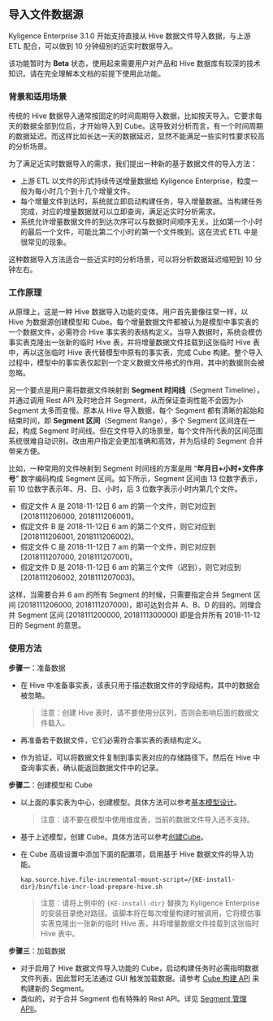 ## 导入文件数据源

Kyligence Enterprise 3.1.0 开始支持直接从 Hive 数据文件导入数据，与上游 ETL 配合，可以做到 10 分钟级别的近实时数据导入。

该功能暂时为 **Beta** 状态，使用起来需要用户对产品和 Hive 数据库有较深的技术知识。请在完全理解本文档的前提下使用此功能。



### 背景和适用场景

传统的 Hive 数据导入通常按固定的时间周期导入数据，比如按天导入。它要求每天的数据全部到位后，才开始导入到 Cube。这导致对分析而言，有一个时间周期的数据延迟。而这样比如长达一天的数据延迟，显然不能满足一些实时性要求较高的分析场景。

为了满足近实时数据导入的需求，我们提出一种新的基于数据文件的导入方法：

- 上游 ETL 以文件的形式持续传送增量数据给 Kyligence Enterprise，粒度一般为每小时几个到十几个增量文件。
- 每个增量文件到达时，系统就立即启动构建任务，导入增量数据。当构建任务完成，对应的增量数据就可以立即查询，满足近实时分析需求。
- 系统允许增量数据文件的到达次序可以与数据时间顺序无关。比如第一个小时的最后一个文件，可能比第二个小时的第一个文件晚到。这在流式 ETL 中是很常见的现象。

这种数据导入方法适合一些近实时的分析场景，可以将分析数据延迟缩短到 10 分钟左右。



### 工作原理

从原理上，这是一种 Hive 数据导入功能的变体。用户首先要像往常一样，以 Hive 为数据源创建模型和 Cube。每个增量数据文件都被认为是模型中事实表的一个数据文件，必需符合 Hive 事实表的表结构定义。当导入数据时，系统会模仿事实表克隆出一张新的临时 Hive 表，并将增量数据文件挂载到这张临时 Hive 表中，再以这张临时 Hive 表代替模型中原有的事实表，完成 Cube 构建。整个导入过程中，模型中的事实表仅起到一个定义数据文件格式的作用，其中的数据则会被忽略。

另一个要点是用户需将数据文件映射到 **Segment 时间线**（Segment Timeline），并通过调用 Rest API 及时地合并 Segment，从而保证查询性能不会因为小 Segment 太多而变慢。原本从 Hive 导入数据，每个 Segment 都有清晰的起始和结束时间，即 **Segment 区间**（Segment Range），多个 Segment 区间连在一起，构成 Segment 时间线。但在文件导入的场景里，每个文件所代表的区间范围系统很难自动识别。改由用户指定会更加准确和高效，并为后续的 Segment 合并带来方便。

比如，一种常用的文件映射到 Segment 时间线的方案是用 “**年月日+小时+文件序号**” 数字编码构成 Segment 区间。如下所示，Segment 区间由 13 位数字表示，前 10 位数字表示年、月、日、小时，后 3 位数字表示小时内第几个文件。

- 假定文件 A 是 2018-11-12日 6 am 的第一个文件，则它对应到 [2018111206000, 2018111206001)。
- 假定文件 B 是 2018-11-12日 6 am 的第二个文件，则它对应到 [2018111206001, 2018111206002)。
- 假定文件 C 是 2018-11-12日 7 am 的第一个文件，则它对应到 [2018111207000, 2018111207001)。
- 假定文件 D 是 2018-11-12日 6 am 的第三个文件（迟到），则它对应到 [2018111206002, 2018111207003)。

这样，当需要合并 6 am 的所有 Segment 的时候，只需要指定合并 Segment 区间 [2018111206000, 2018111207000)，即可达到合并 A、B、D 的目的。同理合并 Segment 区间 [2018111200000, 2018111300000) 即是合并所有 2018-11-12 日的 Segment 的意思。



### 使用方法

**步骤一**：准备数据

* 在 Hive 中准备事实表，该表只用于描述数据文件的字段结构，其中的数据会被忽略。

  > 注意：创建 Hive 表时，请不要使用分区列，否则会影响后面的数据文件载入。

* 再准备若干数据文件，它们必需符合事实表的表结构定义。

* 作为验证，可以将数据文件复制到事实表对应的存储路径下。然后在 Hive 中查询事实表，确认能返回数据文件中的记录。

**步骤二**：创建模型和 Cube

* 以上面的事实表为中心，创建模型。具体方法可以参考[基本模型设计](../model/model_design/data_modeling.cn.md)。

  > 注意：请不要在模型中使用维度表，当前的数据文件导入还不支持。

* 基于上述模型，创建 Cube。具体方法可以参考[创建Cube](../model/cube_design/create_cube.cn.md)。

* 在 Cube 高级设置中添加下面的配置项，启用基于 Hive 数据文件的导入功能。

  ```properties
  kap.source.hive.file-incremental-mount-script=/{KE-install-dir}/bin/file-incr-load-prepare-hive.sh
  ```
  > 注意：请将上例中的 `{KE-install-dir}` 替换为 Kyligence Enterprise 的安装目录绝对路径。该脚本将在每次增量构建时被调用，它将模仿事实表克隆出一张新的临时 Hive 表，并将增量数据文件挂载到这张临时 Hive 表中。

**步骤三**：加载数据

* 对于启用了 Hive 数据文件导入功能的 Cube，启动构建任务时必需指明数据文件列表，因此暂时无法通过 GUI 触发加载数据。请参考 [Cube 构建 API](../rest/cube_api/cube_build_api.cn.md) 来构建新的 Segment。
* 类似的，对于合并 Segment 也有特殊的 Rest API。详见 [Segment 管理 APII](../rest/segment_manage_api.cn.md)。


